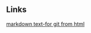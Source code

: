 
## Links

[markdown text-for git from html](https://wilsonmar.github.io/markdown-text-for-github-from-html/)
